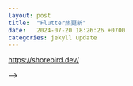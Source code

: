 ```yaml
---
layout: post
title:  "Flutter热更新"
date:   2024-07-20 18:26:26 +0700
categories: jekyll update
---
```


https://shorebird.dev/

<!--{% highlight markdown %}-->
<!--<!-- Your code or content here -->-->
<!--{% endhighlight %}-->

<!--Check out the [Jekyll docs][jekyll-docs] for more info on how to get the most out of Jekyll. File all bugs/feature requests at [Jekyll’s GitHub repo][jekyll-gh]. If you have questions, you can ask them on [Jekyll Talk][jekyll-talk].-->

[jekyll-docs]: https://jekyllrb.com/docs/home
[jekyll-gh]:   https://github.com/jekyll/jekyll
[jekyll-talk]: https://talk.jekyllrb.com/
